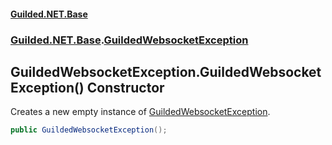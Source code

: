 
#### [Guilded.NET.Base](Guilded_NET_Base 'Guilded_NET_Base')
### [Guilded.NET.Base](Guilded_NET_Base#Guilded_NET_Base 'Guilded.NET.Base').[GuildedWebsocketException](GuildedWebsocketException 'Guilded.NET.Base.GuildedWebsocketException')
## GuildedWebsocketException.GuildedWebsocketException() Constructor
Creates a new empty instance of [GuildedWebsocketException](GuildedWebsocketException 'Guilded.NET.Base.GuildedWebsocketException').  
```csharp
public GuildedWebsocketException();
```
